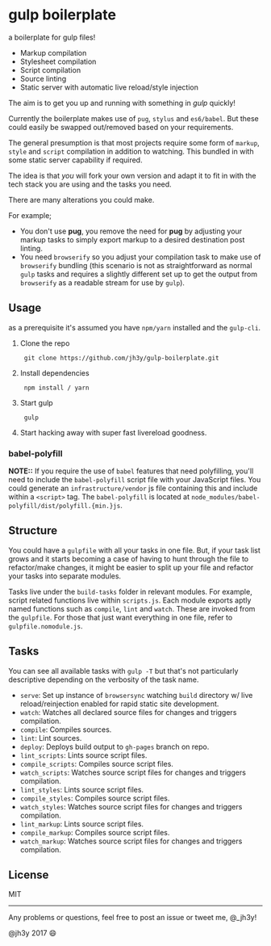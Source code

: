# gulp boilerplate

a boilerplate for gulp files!

* Markup compilation
* Stylesheet compilation
* Script compilation
* Source linting
* Static server with automatic live reload/style injection

The aim is to get you up and running with something in _gulp_ quickly!

Currently the boilerplate makes use of `pug`, `stylus` and `es6/babel`. But these could easily be swapped out/removed based on your requirements.

The general presumption is that most projects require some form of `markup`, `style` and `script` compilation in addition to watching. This bundled in with some static server capability if required.

The idea is that _you_ will fork your own version and adapt it to fit in with the tech stack you are using and the tasks you need.

There are many alterations you could make.

For example;
* You don't use __pug__, you remove the need for __pug__ by adjusting your markup tasks to simply export markup to a desired destination post linting.
* You need `browserify` so you adjust your compilation task to make use of `browserify` bundling (this scenario is not as straightforward as normal `gulp` tasks and requires a slightly different set up to get the output from `browserify` as a readable stream for use by `gulp`).

## Usage
as a prerequisite it's assumed you have `npm/yarn` installed and the `gulp-cli`.

1. Clone the repo

        git clone https://github.com/jh3y/gulp-boilerplate.git

2. Install dependencies

        npm install / yarn

3. Start gulp

        gulp

4. Start hacking away with super fast livereload goodness.

### babel-polyfill
__NOTE::__ If you require the use of `babel` features that need polyfilling, you'll need to include the `babel-polyfill` script file with your JavaScript files. You could generate an `infrastructure/vendor` js file containing this and include within a `<script>` tag. The `babel-polyfill` is located at `node_modules/babel-polyfill/dist/polyfill.{min.}js`.


## Structure
You could have a `gulpfile` with all your tasks in one file. But, if your task list grows and it starts becoming a case of having to hunt through the file to refactor/make changes, it might be easier to split up your file and refactor your tasks into separate modules.

Tasks live under the `build-tasks` folder in relevant modules. For example, script related functions live within `scripts.js`. Each module exports aptly named functions such as `compile`, `lint` and `watch`. These are invoked from the `gulpfile`. For those that just want everything in one file, refer to `gulpfile.nomodule.js`.

## Tasks
You can see all available tasks with `gulp -T` but that's not particularly descriptive depending on the verbosity of the task name.

* `serve`: Set up instance of `browsersync` watching `build` directory w/ live reload/reinjection enabled for rapid static site development.
* `watch`: Watches all declared source files for changes and triggers compilation.
* `compile`: Compiles sources.
* `lint`: Lint sources.
* `deploy`: Deploys build output to `gh-pages` branch on repo.
* `lint_scripts`: Lints source script files.
* `compile_scripts`: Compiles source script files.
* `watch_scripts`: Watches source script files for changes and triggers compilation.
* `lint_styles`: Lints source script files.
* `compile_styles`: Compiles source script files.
* `watch_styles`: Watches source script files for changes and triggers compilation.
* `lint_markup`: Lints source script files.
* `compile_markup`: Compiles source script files.
* `watch_markup`: Watches source script files for changes and triggers compilation.

## License
MIT

---

Any problems or questions, feel free to post an issue or tweet me, @_jh3y!

@jh3y 2017 :smile:
